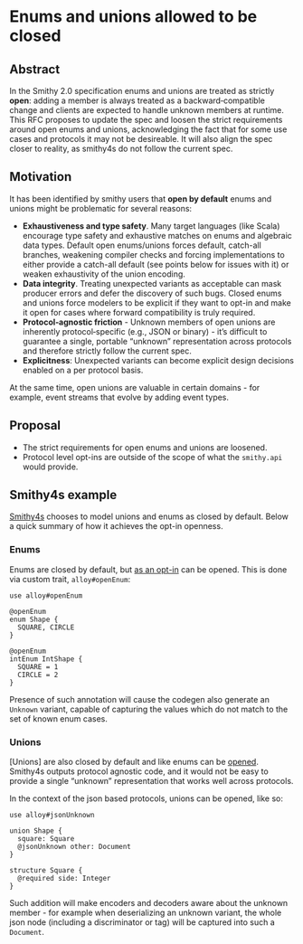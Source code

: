 # Enums and unions allowed to be closed

## Abstract

In the Smithy 2.0 specification enums and unions are treated as strictly **open**: adding a member is always treated as a backward‑compatible change and clients are expected to handle unknown members at runtime. This RFC proposes to update the spec and loosen the strict requirements around open enums and unions, acknowledging the fact that for some use cases and protocols it may not be desireable. It will also align the spec closer to reality, as smithy4s do not follow the current spec.

## Motivation

It has been identified by smithy users that **open by default** enums and unions might be problematic for several reasons:

- **Exhaustiveness and type safety**. Many target languages (like Scala) encourage type safety and exhaustive matches on enums and algebraic data types. Default open enums/unions forces default, catch-all branches, weakening compiler checks and forcing implementations to either provide a catch-all default (see points below for issues with it) or weaken exhaustivity of the union encoding.  
- **Data integrity**. Treating unexpected variants as acceptable can mask producer errors and defer the discovery of such bugs. Closed enums and unions force modelers to be explicit if they want to opt-in and make it open for cases where forward compatibility is truly required.
- **Protocol‑agnostic friction** - Unknown members of open unions are inherently protocol‑specific (e.g., JSON or binary) - it’s difficult to guarantee a single, portable “unknown” representation across protocols and therefore strictly follow the current spec. 
- **Explicitness**: Unexpected variants can become explicit design decisions enabled on a per protocol basis.

At the same time, open unions are valuable in certain domains - for example, event streams that evolve by adding event types. 

## Proposal

* The strict requirements for open enums and unions are loosened.
* Protocol level opt-ins are outside of the scope of what the `smithy.api` would provide.

## Smithy4s example

[Smithy4s](https://disneystreaming.github.io/smithy4s/) chooses to model unions and enums as closed by default. Below a quick summary of how it achieves the opt-in openness.

### Enums

Enums are closed by default, but [as an opt-in](https://disneystreaming.github.io/smithy4s/docs/codegen/customisation/open-enums) can be opened. This is done via custom trait, `alloy#openEnum`:

```smithy
use alloy#openEnum

@openEnum
enum Shape {
  SQUARE, CIRCLE
}

@openEnum
intEnum IntShape {
  SQUARE = 1
  CIRCLE = 2
}

```

Presence of such annotation will cause the codegen also generate an `Unknown` variant, capable of capturing the values which do not match to the set of known enum cases.

### Unions

[Unions] are also closed by default and like enums can be [opened](https://disneystreaming.github.io/smithy4s/docs/codegen/unions/#open-unions). Smithy4s outputs protocol agnostic code, and it would not be easy to provide a single “unknown” representation that works well across protocols. 

In the context of the json based protocols, unions can be opened, like so:

```smithy
use alloy#jsonUnknown

union Shape {
  square: Square
  @jsonUnknown other: Document
}

structure Square {
  @required side: Integer
}
```

Such addition will make encoders and decoders aware about the unknown member - for example when deserializing an unknown variant, the whole json node (including a discriminator or tag) will be captured into such a `Document`. 


